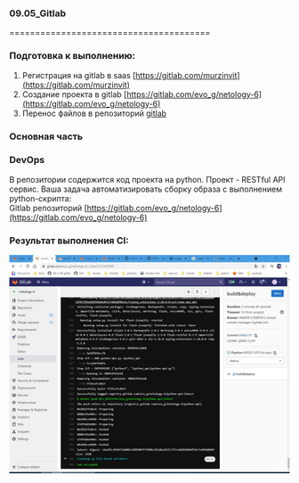 ### 09.05_Gitlab </br>
=======================================</br>
### Подготовка к выполнению: </br>
1) Регистрация на gitlab в saas [https://gitlab.com/murzinvit](https://gitlab.com/murzinvit)</br>
2) Создание проекта в gitlab [https://gitlab.com/evo_g/netology-6](https://gitlab.com/evo_g/netology-6)</br>
3) Перенос файлов в репозиторий [gitlab](https://github.com/murzinvit/screen/blob/0fcbe00c43537b2c3095d025215bc528a766e2fb/GITLAB/gitlab.jpg) </br>
### Основная часть </br>
### DevOps </br>
В репозитории содержится код проекта на python. Проект - RESTful API сервис. Ваша задача автоматизировать сборку образа с выполнением python-скрипта: </br>
Gitlab репозиторий [https://gitlab.com/evo_g/netology-6](https://gitlab.com/evo_g/netology-6)</br>

### Результат выполнения CI:</br>
![ci_complit](https://github.com/murzinvit/screen/blob/264a4db5925bcc9a08242e9ec016cc17b551b459/GITLAB/Git_lab_CI_complit.jpg)</br>
